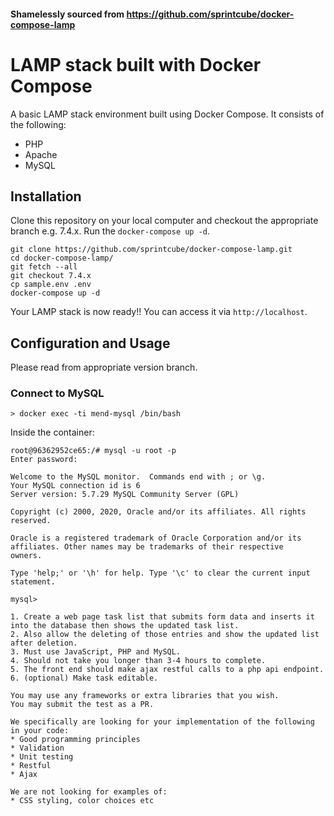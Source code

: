#### Shamelessly sourced from https://github.com/sprintcube/docker-compose-lamp

# LAMP stack built with Docker Compose

A basic LAMP stack environment built using Docker Compose. It consists of the following:

* PHP
* Apache
* MySQL

## Installation

Clone this repository on your local computer and checkout the appropriate branch e.g. 7.4.x. 
Run the `docker-compose up -d`.

```shell
git clone https://github.com/sprintcube/docker-compose-lamp.git
cd docker-compose-lamp/
git fetch --all
git checkout 7.4.x
cp sample.env .env
docker-compose up -d
```

Your LAMP stack is now ready!! You can access it via `http://localhost`.

## Configuration and Usage

Please read from appropriate version branch.

### Connect to MySQL

```
> docker exec -ti mend-mysql /bin/bash
```
Inside the container:
```
root@96362952ce65:/# mysql -u root -p 
Enter password: 

Welcome to the MySQL monitor.  Commands end with ; or \g.
Your MySQL connection id is 6
Server version: 5.7.29 MySQL Community Server (GPL)

Copyright (c) 2000, 2020, Oracle and/or its affiliates. All rights reserved.

Oracle is a registered trademark of Oracle Corporation and/or its
affiliates. Other names may be trademarks of their respective
owners.

Type 'help;' or '\h' for help. Type '\c' to clear the current input statement.

mysql>
```

```
1. Create a web page task list that submits form data and inserts it into the database then shows the updated task list. 
2. Also allow the deleting of those entries and show the updated list after deletion.
3. Must use JavaScript, PHP and MySQL.
4. Should not take you longer than 3-4 hours to complete.
5. The front end should make ajax restful calls to a php api endpoint.
6. (optional) Make task editable.

You may use any frameworks or extra libraries that you wish. 
You may submit the test as a PR.

We specifically are looking for your implementation of the following in your code:
* Good programming principles
* Validation
* Unit testing
* Restful 
* Ajax

We are not looking for examples of:
* CSS styling, color choices etc
```
